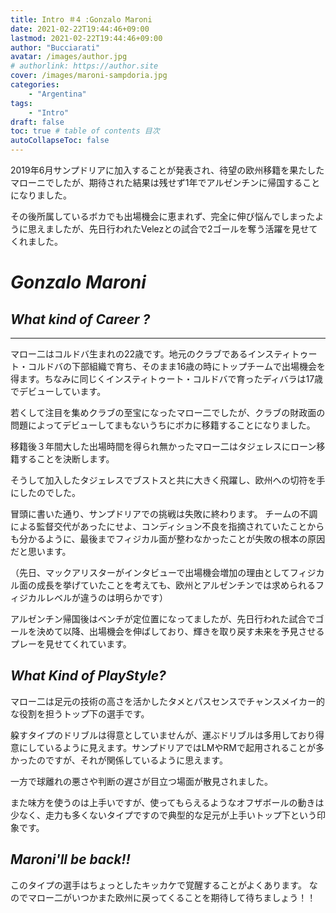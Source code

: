 ```yaml
---
title: Intro ＃4 :Gonzalo Maroni
date: 2021-02-22T19:44:46+09:00
lastmod: 2021-02-22T19:44:46+09:00
author: "Bucciarati"
avatar: /images/author.jpg
# authorlink: https://author.site
cover: /images/maroni-sampdoria.jpg
categories:
    - "Argentina"
tags: 
    - "Intro"
draft: false
toc: true # table of contents 目次
autoCollapseToc: false
---
```


2019年6月サンプドリアに加入することが発表され、待望の欧州移籍を果たしたマローニでしたが、期待された結果は残せず1年でアルゼンチンに帰国することになりました。

その後所属しているボカでも出場機会に恵まれず、完全に伸び悩んでしまったように思えましたが、先日行われたVelezとの試合で2ゴールを奪う活躍を見せてくれました。

# _Gonzalo Maroni_


## _What kind of Career ?_
****
マロー二はコルドバ生まれの22歳です。地元のクラブであるインスティトゥート・コルドバの下部組織で育ち、そのまま16歳の時にトップチームで出場機会を得ます。ちなみに同じくインスティトゥート・コルドバで育ったディバラは17歳でデビューしています。

若くして注目を集めクラブの至宝になったマロー二でしたが、クラブの財政面の問題によってデビューしてまもないうちにボカに移籍することになりました。

移籍後３年間大した出場時間を得られ無かったマロー二はタジェレスにローン移籍することを決断します。

そうして加入したタジェレスでブストスと共に大きく飛躍し、欧州への切符を手にしたのでした。

冒頭に書いた通り、サンプドリアでの挑戦は失敗に終わります。
チームの不調による監督交代があったにせよ、コンディション不良を指摘されていたことからも分かるように、最後までフィジカル面が整わなかったことが失敗の根本の原因だと思います。

（先日、マックアリスターがインタビューで出場機会増加の理由としてフィジカル面の成長を挙げていたことを考えても、欧州とアルゼンチンでは求められるフィジカルレベルが違うのは明らかです）

アルゼンチン帰国後はベンチが定位置になってましたが、先日行われた試合でゴールを決めて以降、出場機会を伸ばしており、輝きを取り戻す未来を予見させるプレーを見せてくれています。


## _What Kind of PlayStyle?_

マロー二は足元の技術の高さを活かしたタメとパスセンスでチャンスメイカー的な役割を担うトップ下の選手です。

躱すタイプのドリブルは得意としていませんが、運ぶドリブルは多用しており得意にしているように見えます。サンプドリアではLMやRMで起用されることが多かったのですが、それが関係しているように思えます。

一方で球離れの悪さや判断の遅さが目立つ場面が散見されました。

また味方を使うのは上手いですが、使ってもらえるようなオフザボールの動きは少なく、走力も多くないタイプですので典型的な足元が上手いトップ下という印象です。


## _Maroni'll be back!!_

このタイプの選手はちょっとしたキッカケで覚醒することがよくあります。
なのでマロー二がいつかまた欧州に戻ってくることを期待して待ちましょう！！











